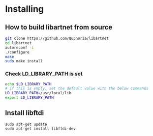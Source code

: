 # Installing

## How to build libartnet from source

```sh
git clone https://github.com/Quphoria/libartnet
cd libartnet
autoreconf -i
./configure
make
sudo make install
```

### Check LD_LIBRARY_PATH is set

```sh
echo $LD_LIBRARY_PATH
# if this is empty, set the default value with the below commands
LD_LIBRARY_PATH=/usr/local/lib
export LD_LIBRARY_PATH
```

## Install libftdi

```
sudo apt-get update
sudo apt-get install libftdi-dev
```